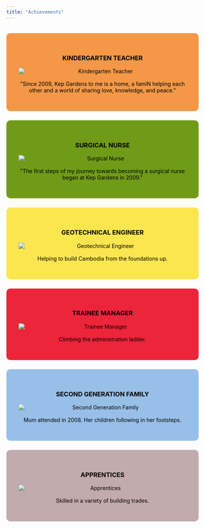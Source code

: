 ```yaml
---
title: "Achievements"
---
```


<div style="display: grid; grid-template-columns: repeat(auto-fit, minmax(280px, 1fr)); gap: 1.5rem; margin: 2rem 0;">

<div style="background-color: #F49847; padding: 2rem; border-radius: 10px; color: black !important; text-align: center;">

### KINDERGARTEN TEACHER

<img src="/images/achievements/kindergarten-teacher.png" alt="Kindergarten Teacher" style="max-width: 100%; height: auto; margin: 1rem auto; display: block;">

"Since 2009, Kep Gardens to me is a home, a famiN helping each other and a world of sharing love, knowledge, and peace." 

</div>

<div style="background-color: #709B18; padding: 2rem; border-radius: 10px; color: black !important; text-align: center;">

### SURGICAL NURSE

<img src="/images/achievements/surgical-nurse.png" alt="Surgical Nurse" style="max-width: 100%; height: auto; margin: 1rem auto; display: block;">

"The first steps of my journey towards becoming a surgical nurse began at Kep Gardens in 2009."

</div>

<div style="background-color: #FCE650; padding: 2rem; border-radius: 10px; color: black !important; text-align: center;">

### GEOTECHNICAL ENGINEER

<img src="/images/achievements/geotechnical-engineer.png" alt="Geotechnical Engineer" style="max-width: 100%; height: auto; margin: 1rem auto; display: block;">

Helping to build Cambodia from the foundations up. 

</div>

<div style="background-color: #ED253A; padding: 2rem; border-radius: 10px; color: black !important; text-align: center;">

### TRAINEE MANAGER 

<img src="/images/achievements/trainee-manager.png" alt="Trainee Manager" style="max-width: 100%; height: auto; margin: 1rem auto; display: block;">

Climbing the administration ladder.

</div>

<div style="background-color: #98BFE7; padding: 2rem; border-radius: 10px; color: black !important; text-align: center;">

### SECOND GENERATION FAMILY

<img src="/images/achievements/second-generation-family.png" alt="Second Generation Family" style="max-width: 100%; height: auto; margin: 1rem auto; display: block;">

Mum attended in 2008. Her children following in her footsteps. 

</div>

<div style="background-color: #C2ABAC; padding: 2rem; border-radius: 10px; color: black !important; text-align: center;">

### APPRENTICES

<img src="/images/achievements/apprentices.png" alt="Apprentices" style="max-width: 100%; height: auto; margin: 1rem auto; display: block;">

Skilled in a variety of building trades. 

</div>

</div>
